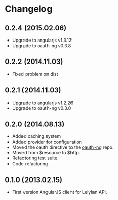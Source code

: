 # Changelog

## 0.2.4 (2015.02.06)

* Upgrade to angularjs v1.3.12
* Upgrade to oauth-ng v0.3.8

## 0.2.2 (2014.11.03)

* Fixed problem on dist

## 0.2.1 (2014.11.03)

* Upgrade to angularjs v1.2.26
* Upgrade to oauth-ng v0.3.0


## 0.2.0 (2014.08.13)

* Added caching system
* Added provider for configuration
* Moved the oauth directive to the [oauth-ng](http://andreareginato.github.io/oauth-ng/) repo.
* Moved from $resource to $http.
* Refactoring test suite.
* Code refactoring.


## 0.1.0 (2013.02.15)

* First version AngularJS client for Lelylan API.
